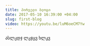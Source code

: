 ```yaml
---
title: პირველი ბლოგი
date: 2017-05-10 16:39:00 +04:00
slug: first-blog
video: https://youtu.be/luM6oeCM7Yw
---
```


ასლკდჯ ლკჯცვ ხლკვ 